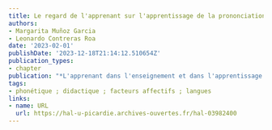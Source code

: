```yaml
---
title: Le regard de l'apprenant sur l'apprentissage de la prononciation
authors:
- Margarita Muñoz Garcia
- Leonardo Contreras Roa
date: '2023-02-01'
publishDate: '2023-12-18T21:14:12.510654Z'
publication_types:
- chapter
publication: "*L'apprenant dans l'enseignement et dans l'apprentissage des langues*"
tags:
- phonétique ; didactique ; facteurs affectifs ; langues
links:
- name: URL
  url: https://hal-u-picardie.archives-ouvertes.fr/hal-03982400
---
```

